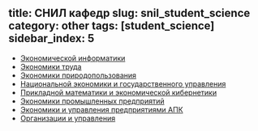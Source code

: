 title: СНИЛ кафедр
slug: snil_student_science
category: other
tags: [student_science]
sidebar_index: 5
---

-   [Экономической информатики](/files/snil/dki_snil.doc)
-   [Экономики труда](/files/snil/dkt_snil.doc)
-   [Экономики природопользования](/files/snil/dke_snil.doc)
-   [Национальной экономики и государственного управления](/files/snil/dkm_snil.doc)
-   [Прикладной математики и экономической кибернетики](/files/snil/dkk_snil.doc)
-   [Экономики промышленных предприятий](/files/snil/dkp_snil.doc)
-   [Экономики и управления предприятиями АПК](/files/snil/dka_snil.doc)
-   [Организации и управления](/files/snil/dku_snil.doc)
